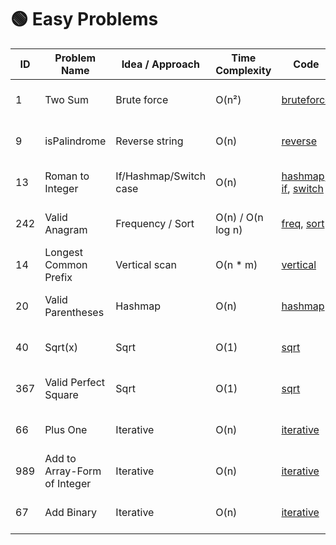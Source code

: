 # 🟢 Easy Problems

| ID  | Problem Name                  | Idea / Approach         | Time Complexity | Code                                                                 | Date Solved   | Note |
|-----|-------------------------------|-------------------------|-----------------|----------------------------------------------------------------------|---------------|------|
| 1   | Two Sum                      | Brute force             | O(n²)          | [bruteforce](./1.%20Two%20Sum/two_sum_bruteforce.cpp)               | 2025 - 06 - 05 |
| 9   | isPalindrome                 | Reverse string          | O(n)           | [reverse](./9.%20isPalindrome/isPalidrome_reverse_string.cpp)       | 2025 - 06 - 05 |
| 13  | Roman to Integer             | If/Hashmap/Switch case  | O(n)           | [hashmap](./13.%20Roman%20to%20Integer/Roman_to_Integer_hashmap.cpp), [if](./13.%20Roman%20to%20Integer/Roman_to_Integer_if.cpp), [switch](./13.%20Roman%20to%20Integer/Roman_to_Integer_switch_case.cpp) | 2025 - 06 - 05 |
| 242 | Valid Anagram                | Frequency / Sort        | O(n) / O(n log n) | [freq](./242.%20Valid%20Anagram/valid_anagram_frequency_count.cpp), [sort](./242.%20Valid%20Anagram/valid_anagram_sort.cpp) | 2025 - 06 - 05 |
| 14  | Longest Common Prefix        | Vertical scan           | O(n * m)       | [vertical](./14.%20Longest%20Common%20Prefix/longest_common_prefix_vertical_scan.cpp) | 2025 - 06 - 06 |
| 20  | Valid Parentheses            | Hashmap                 | O(n)           | [hashmap](./20.%20Valid%20Parentheses/valid_parenthese_hashmap.cpp) | 2025 - 06 - 07 |
| 40  | Sqrt(x)                      | Sqrt                    | O(1)           | [sqrt](./40.%20Sqrt(x)/Sqrt(x).cpp)                                 | 2025 - 06 - 07 |
| 367 | Valid Perfect Square         | Sqrt                    | O(1)           | [sqrt](./367.%20Valid%20Perfect%20Square/Valid_Perfect_Square.cpp)  | 2025 - 06 - 07 |
| 66  | Plus One                     | Iterative               | O(n)           | [iterative](./66.%20Plus%20One/Plus_One.cpp)                        | 2025 - 06 - 10 |
| 989 | Add to Array-Form of Integer | Iterative               | O(n)           | [iterative](./989.%20Add%20to%20Array-Form%20of%20Integer/Add_to_Array-Form_of_Integer.cpp) | 2025 - 06 - 10 |
| 67  | Add Binary                   | Iterative               | O(n)           | [iterative](./67.%20Add%20Binary/Add_Binary.cpp)                    | 2025 - 06 - 10 |

